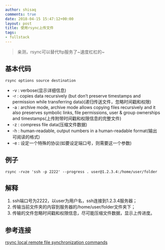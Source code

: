 ```yaml
---
author: shisaq
comments: true
date: 2018-04-15 15:47:12+00:00
layout: post
title: 使用rsync上传文件
tags:
- fullstack
---
```


> 亲测，rsync可以替代ftp服务了~速度杠杠的~

## 基本代码

`rsync options source destination`

* -v : verbose(显示详细信息)
* -r : copies data recursively (but don’t preserve timestamps and permission while transferring data)(递归传送文件，忽略时间戳和权限)
* -a : archive mode, archive mode allows copying files recursively and it also preserves symbolic links, file permissions, user & group ownerships and timestamps(上传附带时间戳和权限信息的完整文件)
* -z : compress file data(压缩文件数据)
* -h : human-readable, output numbers in a human-readable format(输出可阅读的格式)
* -e : 设定一个特殊的协议(如要设定端口号，则需要这一个参数)

## 例子

`rsync -rvze 'ssh -p 2222' --progress . user@1.2.3.4:/home/user/folder`

## 解释

1. ssh端口号为2222，以user为用户名，ssh连接到1.2.3.4服务器；
2. 传输当前文件夹的内容到服务器的/home/user/folder文件夹下；
3. 传输的文件忽略时间戳和权限信息，尽可能压缩文件数据，显示上传进度。

## 参考连接

[rsync local remote file synchronization commands](https://www.tecmint.com/rsync-local-remote-file-synchronization-commands/)

